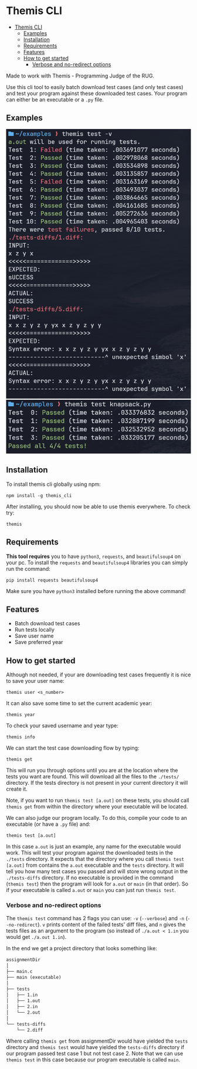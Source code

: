 # Themis CLI


<!--toc:start-->
- [Themis CLI](#themis-cli)
  - [Examples](#examples)
  - [Installation](#installation)
  - [Requirements](#requirements)
  - [Features](#features)
  - [How to get started](#how-to-get-started)
    - [Verbose and no-redirect options](#verbose-and-no-redirect-options)
<!--toc:end-->


Made to work with Themis - Programming Judge of the RUG.

Use this cli tool to easily batch download test cases (and only test cases) and test your program against these downloaded test cases. Your program can either be an executable or a `.py` file.

## Examples
![test_verbose](./test_verbose_example.png)
![test_python](./test_python_example.png)

## Installation
To install themis cli globally using npm:
```
npm install -g themis_cli
```
After installing, you should now be able to use themis everywhere. To check try:
```
themis
```

## Requirements
**This tool requires** you to have `python3`, `requests`, and `beautifulsoup4` on your pc. To install the `requests` and `beautifulsoup4` libraries you can simply run the command:
```
pip install requests beautifulsoup4
```
Make sure you have `python3` installed before running the above command!

## Features
- Batch download test cases
- Run tests locally
- Save user name
- Save preferred year

## How to get started
Although not needed, if your are downloading test cases frequently it is nice to save your user name:
```
themis user <s_number>
```
It can also save some time to set the current academic year:
```
themis year
```
To check your saved username and year type:
```
themis info
```
We can start the test case downloading flow by typing:
```
themis get
```
This will run you through options until you are at the location where the tests you want are found.
This will download all the files to the `./tests/` directory.
If the tests directory is not present in your current directory it will create it.

Note, if you want to run `themis test [a.out]` on these tests, you should call `themis get` from within the directory where your executable will be located.

We can also judge our program locally. To do this, compile your code to an executable (or have a `.py` file) and:
```
themis test [a.out]
```
In this case `a.out` is just an example, any name for the executable would work.
This will test your program against the downloaded tests in the `./tests` directory.
It expects that the directory where you call `themis test [a.out]` from contains the `a.out` executable and the `tests` directory.
It will tell you how many test cases you passed and will store wrong output in the `./tests-diffs` directory.
If no executable is provided in the command (`themis test`) then the program will look for `a.out` or `main` (in that order).
So if your executable is called `a.out` or `main` you can just run `themis test`.

### Verbose and no-redirect options
The `themis test` command has 2 flags you can use: `-v` (`--verbose`) and `-n` (`--no-redirect`). `v` prints content of the failed tests' diff files, and `n` gives the tests files as an argument to the program (so instead of `./a.out < 1.in` you would get `./a.out 1.in`).

In the end we get a project directory that looks something like:
```
assignmentDir
│
├── main.c
├── main (executable)
│
├── tests
│   ├── 1.in
│   ├── 1.out
│   ├── 2.in
│   └── 2.out
│
└── tests-diffs
    └── 2.diff
```
Where calling `themis get` from assignmentDir would have yielded the `tests` directory and `themis test` would have yielded the `tests-diffs` directory if our program passed test case 1 but not test case 2.
Note that we can use `themis test` in this case because our program executable is called `main`.
